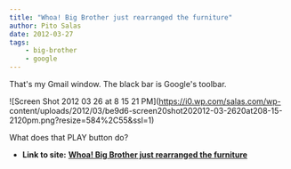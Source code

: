 ```yaml
---
title: "Whoa! Big Brother just rearranged the furniture"
author: Pito Salas
date: 2012-03-27
tags:
    - big-brother
    - google
---
```


That's my Gmail window. The black bar is Google's toolbar.

![Screen Shot 2012 03 26 at 8 15 21 PM](https://i0.wp.com/salas.com/wp-
content/uploads/2012/03/be9d6-screen20shot202012-03-2620at208-15-2120pm.png?resize=584%2C55&ssl=1)

What does that PLAY button do?


* **Link to site:** **[Whoa! Big Brother just rearranged the furniture](None)**
